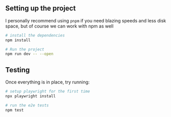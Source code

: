 ## Setting up the project

I personally recommend using `pnpm` if you need blazing speeds and less disk space, but of course we can work with npm as well

```bash
# install the dependencies
npm install

# Run the project
npm run dev -- --open
```

## Testing

Once everything is in place, try running:

```bash
# setup playwright for the first time
npx playwright install

# run the e2e tests
npm test
```
